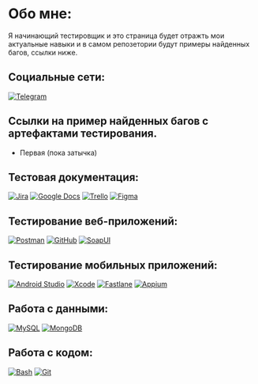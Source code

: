 # Обо мне:
Я начинающий тестировщик и это страница будет отражть мои актуальные навыки и в самом репозетории будут примеры найденных багов, ссылки ниже.


## Социальные сети:
<div align="Left">
  <a href="https://t.me/Milkson91"  target="_blank"><img src="https://img.shields.io/badge/-Telegram-blue?style=for-the-badge&logo=telegram&logoColor=white" alt="Telegram"></a>
</div>

## Ссылки на пример найденных багов с артефактами тестирования. 
- Первая (пока затычка) 


## Тестовая документация:
<div align="Left">
 <a href="https://jira.atlassian.com/"  target="_blank"><img src="https://img.shields.io/badge/-Jira-blue?style=for-the-badge&logo=jira&logoColor=white" alt="Jira"></a>
  <a href="https://docs.google.com/" target="_blank"><img src="https://img.shields.io/badge/-Google_Docs-blue?style=for-the-badge&logo=google-docs&logoColor=white" alt="Google Docs"></a>
  <a href="https://trello.com/" target="_blank"><img src="https://img.shields.io/badge/-Trello-yellow?style=for-the-badge&logo=trello&logoColor=white" alt="Trello"></a>
  <a href="https://www.figma.com/" target="_blank"><img src="https://img.shields.io/badge/-Figma-pink?style=for-the-badge&logo=figma&logoColor=white" alt="Figma"></a>
</div>

## Тестирование веб-приложений: 
<div align="Left">
  <a href="https://chrome.google.com/webstore/detail/postman/fhbjgbiflinjbdggehcddcbncdddomop"  target="_blank"><img src="https://img.shields.io/badge/-Postman-orange?style=for-the-badge&logo=postman&logoColor=white" alt="Postman"></a>
  <a href="https://github.com/" target="_blank"><img src="https://img.shields.io/badge/-GitHub-black?style=for-the-badge&logo=github&logoColor=white" alt="GitHub"></a>
  <a href="https://www.soapui.org/" target="_blank"><img src="https://img.shields.io/badge/-SoapUI-green?style=for-the-badge&logo=none&color=orange" alt="SoapUI"></a>
</div>

## Тестирование мобильных приложений: 
<div align="Left">
  <a href="https://developer.android.com/studio"  target="_blank"><img src="https://img.shields.io/badge/-Android_Studio-green?style=for-the-badge&logo=android-studio&logoColor=white" alt="Android Studio"></a>
  <a href="https://xcode.apple.com/" target="_blank"><img src="https://img.shields.io/badge/-Xcode-blue?style=for-the-badge&logo=xcode&logoColor=white" alt="Xcode"></a>
  <a href="https://www.fastlane.tools/" target="_blank"><img src="https://img.shields.io/badge/-Fastlane-purple?style=for-the-badge&logo=fastlane&logoColor=white" alt="Fastlane"></a>
  <a href="https://appium.io/" target="_blank"><img src="https://img.shields.io/badge/-Appium-yellow?style=for-the-badge&logo=appium&logoColor=white" alt="Appium"></a>
</div>

## Работа с данными: 
<div align="Left">
  <a href="https://www.mysql.com/"  target="_blank"><img src="https://img.shields.io/badge/-MySQL-blue?style=for-the-badge&logo=mysql&logoColor=white" alt="MySQL"></a>
  <a href="https://www.mongodb.com/" target="_blank"><img src="https://img.shields.io/badge/-MongoDB-yellow?style=for-the-badge&logo=mongodb&logoColor=white" alt="MongoDB"></a>
</div>

## Работа с кодом: 
<div align="Left">
  <a href="https://www.gnu.org/software/bash/" target="_blank"><img src="https://img.shields.io/badge/-Bash-gray?style=for-the-badge&logo=gnu-bash&logoColor=white" alt="Bash"></a>
  <a href="https://git-scm.com/" target="_blank"><img src="https://img.shields.io/badge/-Git-black?style=for-the-badge&logo=git&logoColor=white" alt="Git"></a>
</div>
